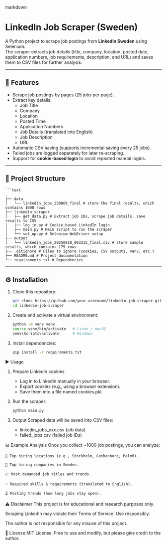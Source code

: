 markdown
# LinkedIn Job Scraper (Sweden)

A Python project to scrape job postings from **LinkedIn Sweden** using Selenium.  
The scraper extracts job details (title, company, location, posted date, application numbers, job requirements, description, and URL) and saves them to CSV files for further analysis.

---

## 🚀 Features
- Scrape job postings by pages (25 jobs per page).
- Extract key details:
  - Job Title  
  - Company  
  - Location  
  - Posted Time  
  - Application Numbers  
  - Job Details (translated into English)  
  - Job Description  
  - URL  
- Automatic CSV saving (supports incremental saving every 25 jobs).
- Failed jobs are logged separately for later re-scraping.
- Support for **cookie-based login** to avoid repeated manual logins.

---

## 📂 Project Structure
    ```text
    .
    ├── data
    │   └── linkedin_jobs_250809_final # store the final results, which contains 1000 rows
    ├── linkedin_scraper
    │   ├── get_data.py # Extract job IDs, scrape job details, save results to CSV
    │   ├── log_in.py # Cookie-based LinkedIn login
    │   ├── main.py # Main script to run the scraper
    │   └── set_up.py # Selenium WebDriver setup
    ├── output
    │   └── linkedin_jobs_20250810_003215_final.csv # store sample results, which contains 175 rows
    ├── .gitignore # Files to ignore (cookies, CSV outputs, venv, etc.)
    ├── README.md # Project documentation
    └── requirements.txt # Dependencies

---

## ⚙️ Installation

1. Clone this repository:
   ```bash
   git clone https://github.com/your-username/linkedin-job-scraper.git
   cd linkedin-job-scraper
2. Create and activate a virtual environment:
   ```bash
   python -m venv venv
   source venv/bin/activate   # Linux / macOS
   venv\Scripts\activate      # Windows
3. Install dependencies:
   ```bash
   pip install -r requirements.txt

▶️ Usage
1. Prepare LinkedIn cookies
   - Log in to LinkedIn manually in your browser.
   - Export cookies (e.g., using a browser extension).
   - Save them into a file named cookies.pkl.

2. Run the scraper:
   ```bash
   python main.py

3. Output
   Scraped data will be saved into CSV files:
      - linkedin_jobs_xxx.csv (job data)
      - failed_jobs.csv (failed job IDs)

📊 Example Analysis
Once you collect ~1000 job postings, you can analyze:

    📍 Top hiring locations (e.g., Stockholm, Gothenburg, Malmö).

    🏢 Top hiring companies in Sweden.

    📈 Most demanded job titles and trends.
  
    💡 Required skills & requirements (translated to English).

    ⏳ Posting trends (how long jobs stay open).

⚠️ Disclaimer
This project is for educational and research purposes only.

Scraping LinkedIn may violate their Terms of Service. Use responsibly.

The author is not responsible for any misuse of this project.

📌 License
MIT License.
Free to use and modify, but please give credit to the author.
